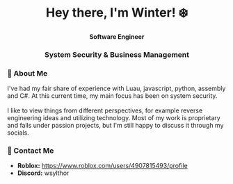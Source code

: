 <div align="center">

<h1>Hey there, I'm Winter! ❄️</h1>
<p><b>Software Engineer</b></p>
<h3>System Security & Business Management</h3>

</div>

<h3>📌 About Me</h3>
I've had my fair share of experience with Luau, javascript, python, assembly and C#. At this current time, my main focus has been on system security.<br/><br/>
I like to view things from different perspectives, for example reverse engineering ideas and utilizing technology. Most of my work is proprietary and falls under passion projects, but I'm still happy to discuss it through my socials.

<h3>🔗 Contact Me</h3>

* **Roblox:** https://www.roblox.com/users/4907815493/profile <br/>
* **Discord:** wsylthor <br/>
